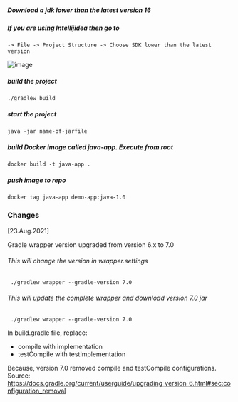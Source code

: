 ##### Download a jdk lower than the latest version 16
##### If you are using Intellijidea then go to 

    -> File -> Project Structure -> Choose SDK lower than the latest version

![image](https://github.com/helloakash1701/aws-ec2-java-gradle-deploy/assets/80618499/d9c9c0a0-7d74-4577-83c9-de1f2230e31a)


##### build the project

    ./gradlew build

##### start the project

    java -jar name-of-jarfile

##### build Docker image called java-app. Execute from root

    docker build -t java-app .
    
##### push image to repo 

    docker tag java-app demo-app:java-1.0
    

### Changes
[23.Aug.2021]

Gradle wrapper version upgraded from version 6.x to 7.0 
        
###### This will change the version in wrapper.settings

     ./gradlew wrapper --gradle-version 7.0

###### This will update the complete wrapper and download version 7.0 jar

     ./gradlew wrapper --gradle-version 7.0

In build.gradle file, replace:
- compile with implementation 
- testCompile with testImplementation

Because, version 7.0 removed compile and testCompile configurations.
Source: https://docs.gradle.org/current/userguide/upgrading_version_6.html#sec:configuration_removal
